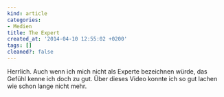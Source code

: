 ```yaml
---
kind: article
categories:
- Medien
title: The Expert
created_at: '2014-04-10 12:55:02 +0200'
tags: []
cleaned?: false
---
```


Herrlich. Auch wenn ich mich nicht als Experte bezeichnen würde, das
Gefühl kenne ich doch zu gut. Über dieses Video konnte ich so gut lachen
wie schon lange nicht mehr.


